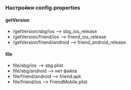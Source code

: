 ### Настройки config.properties

#### getVersion
* /getVersion/sbg/ios --> sbg_ios_release
* /getVersion/friend/ios --> friend_ios_release
* /getVersion/friend/android --> friend_android_release

#### file
* file/sbg/ios --> sbg.plist
* file/sbg/android --> нет файла
* file/friend/android --> friend.apk
* file/friend/ios --> FriendMobile.plist